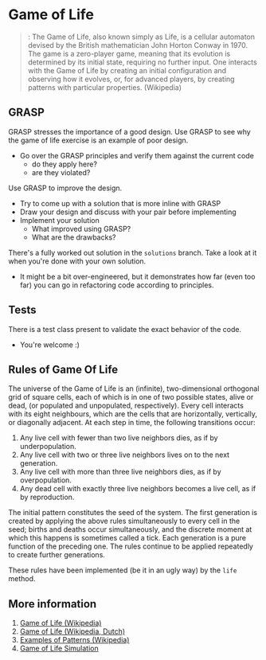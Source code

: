 # Game of Life

>: The Game of Life, also known simply as Life, is a cellular automaton devised by 
the British mathematician John Horton Conway in 1970. The game is a zero-player game,
meaning that its evolution is determined by its initial state, requiring no further input. 
One interacts with the Game of Life by creating an initial configuration and observing how 
it evolves, or, for advanced players, by creating patterns with particular properties. (Wikipedia)

## GRASP

GRASP stresses the importance of a good design. 
Use GRASP to see why the game of life exercise is an example of poor design.
- Go over the GRASP principles and verify them against the current code
    - do they apply here?
    - are they violated?

Use GRASP to improve the design.
- Try to come up with a solution that is more inline with GRASP
- Draw your design and discuss with your pair before implementing 
- Implement your solution
    - What improved using GRASP?
    - What are the drawbacks?
    
There's a fully worked out solution in the `solutions` branch. Take a look at it when you're done with your own solution.
- It might be a bit over-engineered, but it demonstrates how far (even too far) you can go in refactoring code according to principles.

## Tests

There is a test class present to validate the exact behavior of the code.
- You're welcome :)

## Rules of Game Of Life
The universe of the Game of Life is an (infinite), two-dimensional orthogonal grid of square cells, each of which is in one of two possible states, alive or dead, (or populated and unpopulated, respectively). Every cell interacts with its eight neighbours, which are the cells that are horizontally, vertically, or diagonally adjacent. At each step in time, the following transitions occur:

1. Any live cell with fewer than two live neighbors dies, as if by underpopulation.
2. Any live cell with two or three live neighbors lives on to the next generation.
3. Any live cell with more than three live neighbors dies, as if by overpopulation.
4. Any dead cell with exactly three live neighbors becomes a live cell, as if by reproduction.

The initial pattern constitutes the seed of the system. The first generation is created by applying the above rules simultaneously to every cell in the seed; births and deaths occur simultaneously, and the discrete moment at which this happens is sometimes called a tick. Each generation is a pure function of the preceding one. The rules continue to be applied repeatedly to create further generations.

These rules have been implemented (be it in an ugly way) by the `life` method. 

## More information
1. [Game of Life (Wikipedia)](https://en.wikipedia.org/wiki/Conway%27s_Game_of_Life)
2. [Game of Life (Wikipedia, Dutch)](https://nl.wikipedia.org/wiki/Game_of_Life)
3. [Examples of Patterns (Wikipedia)](https://en.wikipedia.org/wiki/Conway%27s_Game_of_Life#Examples_of_patterns)
4. [Game of Life Simulation](https://bitstorm.org/gameoflife/)
